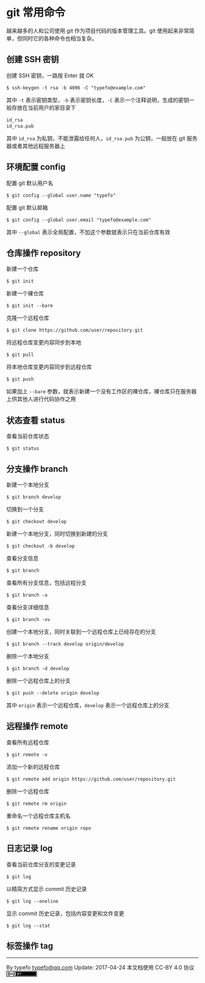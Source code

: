 # git 常用命令

越来越多的人和公司使用 git 作为项目代码的版本管理工具。git 使用起来非常简单，但同时它的各种命令也相当复杂。

## 创建 SSH 密钥

创建 SSH 密钥，一路按 Enter 就 OK

```
$ ssh-keygen -t rsa -b 4096 -C "typefo@example.com"
```

其中 `-t` 表示密钥类型，`-b` 表示密钥长度，`-C` 表示一个注释说明，生成的密钥一般存放在当前用户的家目录下

```
id_rsa
id_rsa.pub
```

其中 `id_rsa` 为私钥，不能泄露给任何人，`id_rsa.pub` 为公钥，一般放在 git 服务器或者其他远程服务器上

## 环境配置 config

配置 git 默认用户名

```
$ git config --global user.name "typefo"
```

配置 git 默认邮箱

```
$ git config --global user.email "typefo@example.com"
```

其中 `--global` 表示全局配置，不加这个参数就表示只在当前仓库有效

## 仓库操作 repository

新建一个仓库

```
$ git init
```

新建一个裸仓库

```
$ git init --bare
```

克隆一个远程仓库

```
$ git clone https://github.com/user/repository.git
```

将远程仓库变更内容同步到本地

```
$ git pull
```

将本地仓库变更内容同步到远程仓库

```
$ git push
```

如果加上 `--bare` 参数，就表示新建一个没有工作区的裸仓库，裸仓库只在服务器上供其他人进行代码协作之用

## 状态查看 status

查看当前仓库状态

```
$ git status
```

## 分支操作 branch

新建一个本地分支

```
$ git branch develop
```

切换到一个分支

```
$ git checkout develop
```

新建一个本地分支，同时切换到新建的分支

```
$ git checkout -b develop
```

查看分支信息

```
$ git branch
```

查看所有分支信息，包括远程分支

```
$ git branch -a
```

查看分支详细信息

```
$ git branch -vv
```

创建一个本地分支，同时关联到一个远程仓库上已经存在的分支

```
$ git branch --track develop origin/develop
```

删除一个本地分支

```
$ git branch -d develop
```

删除一个远程仓库上的分支

```
$ git push --delete origin develop
```

其中 `origin` 表示一个远程仓库，`develop` 表示一个远程仓库上的分支

## 远程操作 remote

查看所有远程仓库

```
$ git remote -v
```

添加一个新的远程仓库

```
$ git remote add origin https://github.com/user/repository.git
```

删除一个远程仓库

```
$ git remote rm origin
```

重命名一个远程仓库主机名

```
$ git remote rename origin repo
```

## 日志记录 log

查看当前仓库分支的变更记录

```
$ git log
```

以精简方式显示 commit 历史记录

```
$ git log --oneline
```

显示 commit 历史记录，包括内容变更和文件变更

```
$ git log --stat
```

## 标签操作 tag

-----------------------------------

By typefo <typefo@qq.com> Update: 2017-04-24 本文档使用 CC-BY 4.0 协议 ![by](../img/by.png)


